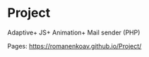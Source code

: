 # Project
Adaptive+
JS+
Animation+
Mail sender (PHP)

Pages: https://romanenkoav.github.io/Project/
